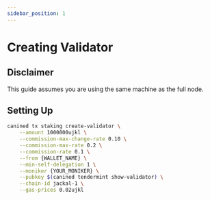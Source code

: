 ```yaml
---
sidebar_position: 1
---
```

# Creating Validator


## Disclaimer

This guide assumes you are using the same machine as the full node.

## Setting Up

```sh
canined tx staking create-validator \
    --amount 1000000ujkl \
    --commission-max-change-rate 0.10 \
    --commission-max-rate 0.2 \
    --commission-rate 0.1 \
    --from {WALLET_NAME} \
    --min-self-delegation 1 \
    --moniker {YOUR_MONIKER} \
    --pubkey $(canined tendermint show-validator) \
    --chain-id jackal-1 \
    --gas-prices 0.02ujkl
```
